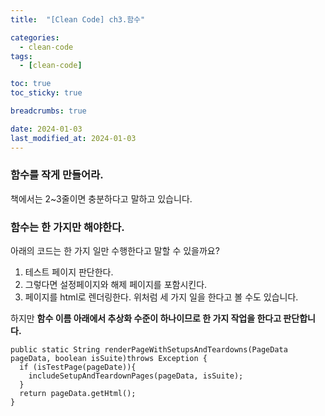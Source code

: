 ```yaml
---
title:  "[Clean Code] ch3.함수"

categories:
  - clean-code
tags:
  - [clean-code]

toc: true
toc_sticky: true

breadcrumbs: true

date: 2024-01-03
last_modified_at: 2024-01-03
---
```


### 함수를 작게 만들어라.
책에서는 2~3줄이면 충분하다고 말하고 있습니다.

### 함수는 한 가지만 해야한다.
아래의 코드는 한 가지 일만 수행한다고 말할 수 있을까요?
1. 테스트 페이지 판단한다.
2. 그렇다면 설정페이지와 해제 페이지를 포함시킨다.
3. 페이지를 html로 렌더링한다.
위처럼 세 가지 일을 한다고 볼 수도 있습니다.

하지만 **함수 이름 아래에서 추상화 수준이 하나이므로 한 가지 작업을 한다고 판단합니다.**
```
public static String renderPageWithSetupsAndTeardowns(PageData pageData, boolean isSuite)throws Exception {
  if (isTestPage(pageDate)){
    includeSetupAndTeardownPages(pageData, isSuite);
  }
  return pageData.getHtml();
}
```
